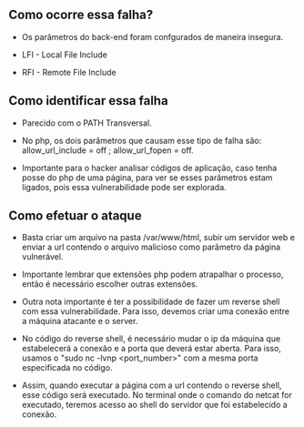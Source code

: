 ## Como ocorre essa falha?

   - Os parâmetros do back-end foram confgurados de maneira insegura.

   - LFI - Local File Include

   - RFI - Remote File Include


## Como identificar essa falha

   - Parecido com o PATH Transversal.

   - No php, os dois parâmetros que causam esse tipo de falha são: allow_url_include = off ; allow_url_fopen = off. 

   - Importante para o hacker analisar códigos de aplicação, caso tenha posse do php de uma página, para ver se esses parâmetros estam ligados, pois essa vulnerabilidade pode ser explorada. 


## Como efetuar o ataque

   - Basta criar um arquivo na pasta /var/www/html, subir um servidor web e enviar a url contendo o arquivo malicioso como parâmetro da página vulnerável. 

   - Importante lembrar que extensões php podem atrapalhar o processo, então é necessário escolher outras extensões.

   - Outra nota importante é ter a possibilidade de fazer um reverse shell com essa vulnerabilidade. Para isso, devemos criar uma conexão entre a máquina atacante e o server. 

   - No código do reverse shell, é necessário mudar o ip da máquina que estabelecerá a conexão e a porta que deverá estar aberta. Para isso, usamos o "sudo nc -lvnp <port_number>" com a mesma porta especificada no código.

   - Assim, quando executar a página com a url contendo o reverse shell, esse código será executado. No terminal onde o comando do netcat for executado, teremos acesso ao shell do servidor que foi estabelecido a conexão. 